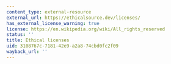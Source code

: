 ```yaml
---
content_type: external-resource
external_url: https://ethicalsource.dev/licenses/
has_external_license_warning: true
license: https://en.wikipedia.org/wiki/All_rights_reserved
status: ''
title: Ethical licenses
uid: 3108767c-7181-42e9-a2a8-74cbd0fc2f09
wayback_url: ''
---
```

